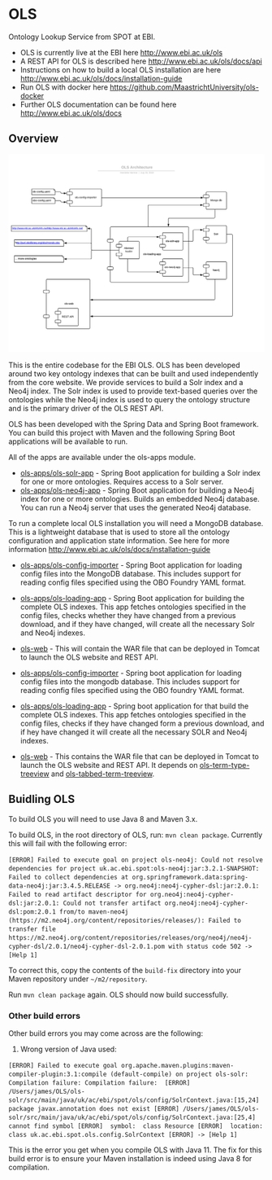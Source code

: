 # OLS

Ontology Lookup Service from SPOT at EBI.

* OLS is currently live at the EBI here http://www.ebi.ac.uk/ols
* A REST API for OLS is described here http://www.ebi.ac.uk/ols/docs/api
* Instructions on how to build a local OLS installation are here
  http://www.ebi.ac.uk/ols/docs/installation-guide
* Run OLS with docker here
  https://github.com/MaastrichtUniversity/ols-docker
* Further OLS documentation can be found here
  http://www.ebi.ac.uk/ols/docs

## Overview

![OLS Architecture](OLS-Architecture.png)

This is the entire codebase for the EBI OLS. OLS has been developed
around two key ontology indexes that can be built and used independently
from the core website. We provide services to build a Solr index and a
Neo4j index. The Solr index is used to provide text-based queries over
the ontologies while the Neo4j index is used to query the ontology
structure and is the primary driver of the OLS REST API.
 
OLS has been developed with the Spring Data and Spring Boot framework.
You can build this project with Maven and the following Spring Boot
applications will be available to run.
 
All of the apps are available under the ols-apps module.

* [ols-apps/ols-solr-app](ols-apps/ols-solr-app) - Spring Boot
  application for building a Solr index for one or more ontologies.
  Requires access to a Solr server.
* [ols-apps/ols-neo4j-app](ols-apps/ols-neo4j-app) - Spring Boot
  application for building a Neo4j index for one or more ontologies.
  Builds an embedded Neo4j database. You can run a Neo4j server that
  uses the generated Neo4j database.

To run a complete local OLS installation you will need a MongoDB
database. This is a lightweight database that is used to store all the
ontology configuration and application state information. See here for
more information http://www.ebi.ac.uk/ols/docs/installation-guide

* [ols-apps/ols-config-importer](ols-apps/ols-config-importer) - Spring
  Boot application for loading config files into the MongoDB database.
  This includes support for reading config files specified using the OBO
  Foundry YAML format.
* [ols-apps/ols-loading-app](ols-apps/ols-loading-app) - Spring Boot
  application for building the complete OLS indexes. This app fetches
  ontologies specified in the config files, checks whether they have
  changed from a previous download, and if they have changed, will
  create all the necessary Solr and Neo4j indexes.
* [ols-web](ols-web) - This will contain the WAR file that can be
  deployed in Tomcat to launch the OLS website and REST API.
 * [ols-apps/ols-config-importer](ols-apps/ols-config-importer) - Spring boot application for loading config files into the mongodb database. This includes support for reading config files specified using the OBO foundry YAML format. 
 * [ols-apps/ols-loading-app](ols-apps/ols-loading-app) - Spring boot application for that build the complete OLS indexes. This app fetches ontologies specified in the config files, checks if they have changed form a previous download, and if hey have changed it will create all the necessary SOLR and Neo4j indexes. 

 * [ols-web](ols-web) - This contains the WAR file that can be deployed in Tomcat to launch the OLS website and REST API. 
It depends on [ols-term-type-treeview](https://github.com/EBISPOT/ols-term-type-treeview) and [ols-tabbed-term-treeview](https://github.com/EBISPOT/ols-tabbed-term-treeview).

## Buidling OLS
To build OLS you will need to use Java 8 and Maven 3.x.

To build OLS, in the root directory of OLS, run:
`mvn clean package`. Currently this will fail with the following error:

`[ERROR] Failed to execute goal on project ols-neo4j: Could not resolve dependencies for project uk.ac.ebi.spot:ols-neo4j:jar:3.2.1-SNAPSHOT: Failed to collect dependencies at org.springframework.data:spring-data-neo4j:jar:3.4.5.RELEASE -> org.neo4j:neo4j-cypher-dsl:jar:2.0.1: Failed to read artifact descriptor for org.neo4j:neo4j-cypher-dsl:jar:2.0.1: Could not transfer artifact org.neo4j:neo4j-cypher-dsl:pom:2.0.1 from/to maven-neo4j (https://m2.neo4j.org/content/repositories/releases/): Failed to transfer file https://m2.neo4j.org/content/repositories/releases/org/neo4j/neo4j-cypher-dsl/2.0.1/neo4j-cypher-dsl-2.0.1.pom with status code 502 -> [Help 1]`

To correct this, copy the contents of the `build-fix` directory into your Maven 
repository under `~/m2/repository`.

Run `mvn clean package` again. OLS should now build successfully. 

### Other build errors
Other build errors you may come across are the following:

1. Wrong version of Java used:

`[ERROR] Failed to execute goal org.apache.maven.plugins:maven-compiler-plugin:3.1:compile (default-compile) on project ols-solr: Compilation failure: Compilation failure: 
 [ERROR] /Users/james/OLS/ols-solr/src/main/java/uk/ac/ebi/spot/ols/config/SolrContext.java:[15,24] package javax.annotation does not exist
 [ERROR] /Users/james/OLS/ols-solr/src/main/java/uk/ac/ebi/spot/ols/config/SolrContext.java:[25,4] cannot find symbol
 [ERROR]  symbol:  class Resource
 [ERROR]  location: class uk.ac.ebi.spot.ols.config.SolrContext
 [ERROR] -> [Help 1]` 
 
This is the error you get when you compile OLS with Java 11. The fix for this 
build error is to ensure your Maven installation is indeed using Java 8 for 
compilation.  

